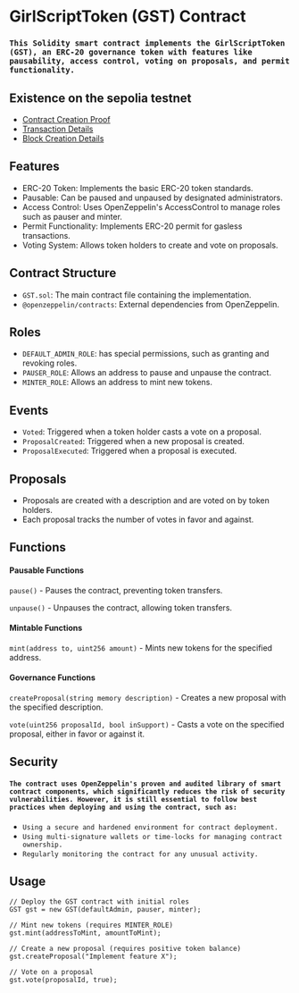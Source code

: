 # GirlScriptToken (GST) Contract

### `This Solidity smart contract implements the GirlScriptToken (GST), an ERC-20 governance token with features like pausability, access control, voting on proposals, and permit functionality.`

## Existence on the sepolia testnet

 - [Contract Creation Proof](https://sepolia.etherscan.io/token/0x110Aa39698DFeee9B894AEe808929B87838e7174)
 - [Transaction Details](https://sepolia.etherscan.io/tx/0x2e34530d0a9da61efa335e987bcaad596c9304e887a5246dc98d94beb3bcd799)
 - [Block Creation Details](https://sepolia.etherscan.io/block/5202308)

## Features

- ERC-20 Token: Implements the basic ERC-20 token standards.
- Pausable: Can be paused and unpaused by designated administrators.
- Access Control: Uses OpenZeppelin's AccessControl to manage roles such as pauser and minter.
- Permit Functionality: Implements ERC-20 permit for gasless transactions.
- Voting System: Allows token holders to create and vote on proposals.

## Contract Structure

- `GST.sol`: The main contract file containing the implementation.
- `@openzeppelin/contracts`: External dependencies from OpenZeppelin.

## Roles

- `DEFAULT_ADMIN_ROLE`: has special permissions, such as granting and revoking roles.
- `PAUSER_ROLE`: Allows an address to pause and unpause the contract.
- `MINTER_ROLE`: Allows an address to mint new tokens.

## Events

- `Voted`: Triggered when a token holder casts a vote on a proposal.
- `ProposalCreated`: Triggered when a new proposal is created.
- `ProposalExecuted`: Triggered when a proposal is executed.

## Proposals

- Proposals are created with a description and are voted on by token holders.
- Each proposal tracks the number of votes in favor and against.

## Functions

#### Pausable Functions

`pause()` - Pauses the contract, preventing token transfers.

`unpause()` - Unpauses the contract, allowing token transfers.

#### Mintable Functions

`mint(address to, uint256 amount)` - Mints new tokens for the specified address.

#### Governance Functions

`createProposal(string memory description)` - Creates a new proposal with the specified description.

`vote(uint256 proposalId, bool inSupport)` - Casts a vote on the specified proposal, either in favor or against it.

## Security
#### `The contract uses OpenZeppelin's proven and audited library of smart contract components, which significantly reduces the risk of security vulnerabilities. However, it is still essential to follow best practices when deploying and using the contract, such as:`

- `Using a secure and hardened environment for contract deployment.`
- `Using multi-signature wallets or time-locks for managing contract ownership.`
- `Regularly monitoring the contract for any unusual activity.`

## Usage

```solidity
// Deploy the GST contract with initial roles
GST gst = new GST(defaultAdmin, pauser, minter);

// Mint new tokens (requires MINTER_ROLE)
gst.mint(addressToMint, amountToMint);

// Create a new proposal (requires positive token balance)
gst.createProposal("Implement feature X");

// Vote on a proposal
gst.vote(proposalId, true);
```
